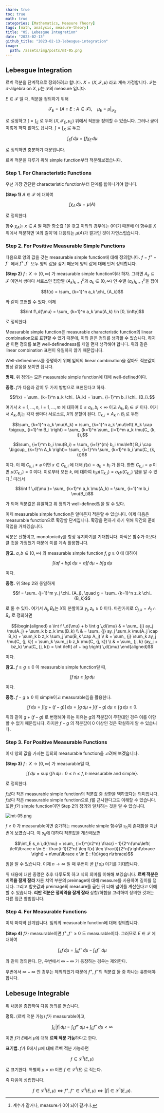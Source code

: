 ```yaml
---
share: true
toc: true
math: true
categories: [Mathematics, Measure Theory]
tags: [math, analysis, measure-theory]
title: "05. Lebesgue Integration"
date: "2023-02-13"
github_title: "2023-02-13-lebesgue-integration"
image:
  path: /assets/img/posts/mt-05.png
---
```


## Lebesgue Integration

르벡 적분을 단계적으로 정의하려고 합니다. $X = (X, \mathscr{F}, \mu)$ 라고 계속 가정합니다. $\mathscr{F}$는 $\sigma$-algebra on $X$, $\mu$는 $\mathscr{F}$의 measure 입니다.

$E \in \mathscr{F}$ 일 때, 적분을 정의하기 위해

$$\mathscr{F} _E = \lbrace A \cap E : A \in \mathscr{F}\rbrace, \quad \mu_E = \mu|_ {\mathscr{F} _E}$$

로 설정하고 $\int = \int_E$ 로 두어 ($X, \mathscr{F} _E, \mu_E$) 위에서 적분을 정의할 수 있습니다. 그러나 굳이 이렇게 하지 않아도 됩니다. $\int = \int_X$ 로 두고

$$\int_E f \,d{\mu} = \int f \chi _E \,d{\mu}$$

로 정의하면 충분하기 때문입니다.

르벡 적분을 다루기 위해 simple function부터 적분해보겠습니다.

### Step 1. For Characteristic Functions

우선 가장 간단한 characteristic function부터 단계를 밟아나가야 합니다.

**(Step 1)** $A \in \mathscr{F}$ 에 대하여

$$\int \chi_A \,d{\mu} = \mu(A)$$

로 정의한다.

함수 $\chi_A$는 $x \in A$ 일 때만 함숫값 $1$을 갖고 이외의 경우에는 $0$이기 때문에 이 함수를 $X$ 위에서 적분하면 ‘$A$의 길이’에 대응되는 $\mu(A)$가 결과인 것이 자연스럽습니다.

### Step 2. For Positive Measurable Simple Functions

다음으로 양의 값을 갖는 measurable simple function에 대해 정의합니다. $f = f^+ - f^-$ 에서 $f^+, f^-$ 모두 양의 값을 갖기 때문에 양의 값에 대해 먼저 정의합니다.

**(Step 2)** $f: X \rightarrow[0, \infty)$ 가 measurable simple function이라 하자. 그러면 $A_k \subseteq\mathscr{F}$ 이면서 쌍마다 서로소인 집합열 $\left( A_k \right) _ {k=1}^n$과 $a_k \in [0, \infty)$ 인 수열 $\left( a_k \right) _ {k=1}^n$을 잡아

$$f(x) = \sum_ {k=1}^n a_k \chi_ {A_k}$$

와 같이 표현할 수 있다. 이제

$$\int f\,d{\mu} = \sum_ {k=1}^n a_k \mu(A_k) \in [0, \infty]$$

로 정의한다.

Measurable simple function은 measurable characteristic function의 linear combination으로 표현할 수 있기 때문에, 이와 같은 정의를 생각할 수 있습니다. 하지만 이런 정의를 보면 well-definedness를 제일 먼저 생각해야 합니다. 위와 같은 linear combination 표현이 유일하지 않기 때문입니다.

Well-definedness를 증명하기 위해 임의의 linear combination을 잡아도 적분값이 항상 같음을 보이면 됩니다.

**명제.** 위 정의는 모든 measurable simple function에 대해 well-defined이다.

**증명.** $f$가 다음과 같이 두 가지 방법으로 표현된다고 하자.

$$f(x) = \sum_ {k=1}^n a_k \chi_ {A_k} = \sum_ {i=1}^m b_i \chi_ {B_i}.$$

여기서 $k = 1, \dots, n$, $i = 1, \dots, m$ 에 대하여 $0\leq a_k, b_i < \infty$ 이고 $A_k, B_i \in \mathscr{F}$ 이다. 여기서 $A_k, B_i$는 각각 쌍마다 서로소로, $X$의 분할이 된다. $C_ {k, i} = A_k \cap B_i$ 로 두면

$$\sum_ {k=1}^n a_k \mu(A_k) = \sum_ {k=1}^n a_k \mu\left( A_k \cap \bigcup_ {i=1}^m B_i \right) = \sum_ {k=1}^n \sum_ {i=1}^m a_k \mu(C_ {k, i}),$$

$$\sum_ {i=1}^m b_i \mu(B_i) = \sum_ {i=1}^{m} b_i \mu\left( B_i \cap \bigcup_ {k=1}^n A_k \right)= \sum_ {i=1}^m \sum_ {k=1}^n b_i \mu(C_ {k, i})$$

이다. 이 때 $C_ {k, i} \neq \varnothing$ 이면 $x \in C_ {k, i}$ 에 대해 $f(x) = a_k = b_i$ 가 된다. 한편 $C_ {k, i} = \varnothing$ 이면 $\mu(C_ {k, i}) = 0$ 이다. 이로부터 모든 $k, i$에 대하여 $b_i \mu(C_ {k, i}) = a_k \mu(C_ {k, i})$ 임을 알 수 있다.[^1] 따라서

$$\int f \,d{\mu }= \sum_ {k=1}^n a_k \mu(A_k) = \sum_ {i=1}^m b_i \mu(B_i)$$

가 되어 적분값은 유일하고 위 정의가 well-defined임을 알 수 있다.

이제 measurable simple function은 얼마든지 적분할 수 있습니다. 이제 다음은 measurable function으로 확장할 단계입니다. 확장을 편하게 하기 위해 약간의 준비 작업을 거치겠습니다.

적분은 선형이고, monotonicity를 항상 유지하기를 기대합니다. 아직은 함수가 $0$보다 클 것을 가정했기 때문에 이를 계속 활용합니다.

**참고.** $a, b \in [0, \infty)$ 와 measurable simple function $f, g \geq 0$ 에 대하여

$$\int \left( af + bg \right) \,d{\mu} = a \int f \,d{\mu} + b \int g \,d{\mu}$$

이다.

**증명.** 위 Step 2와 동일하게

$$f = \sum_ {j=1}^m y_j \chi_ {A_j}, \quad g = \sum_ {k=1}^n z_k \chi_ {B_k}$$

로 둘 수 있다. 여기서 $A_j, B_k$는 $X$의 분할이고 $y_j, z_k \geq 0$ 이다. 마찬가지로 $C_ {j, k} = A_j \cap B_k$ 로 정의하면

$$\begin{aligned}        a \int f \,d{\mu} + b \int g \,d{\mu} & = \sum_ {j} ay_j \mu(A_j) + \sum_k b z_k \mu(B_k) \\                                            & = \sum_ {j} ay_j \sum_k \mu(A_j \cap B_k) + \sum_k b z_k \sum_j \mu(B_k \cap A_j) \\                                            & = \sum_ {j} \sum_k ay_j \mu(C_ {j, k}) + \sum_k \sum_j b z_k \mu(C_ {j, k}) \\                                            & = \sum_ {j, k} (ay_j + bz_k) \mu(C_ {j, k}) = \int \left( af + bg \right) \,d{\mu}    \end{aligned}$$

이다.

**참고.** $f \geq g \geq 0$ 이 measurable simple function일 때,

$$\int f \,d{\mu} \geq \int g \,d{\mu}$$

이다.

**증명.** $f - g \geq 0$ 이 simple이고 measurable임을 활용한다.

$$\int f \,d{\mu} = \int \left[g + (f - g)\right] \,d{\mu} = \int g\,d{\mu} + \int (f - g) \,d{\mu} \geq \int g \,d{\mu} \geq 0.$$

위와 같이 $g + (f-g)$ 로 변형해야 하는 이유는 $g$의 적분값이 무한대인 경우 이를 이항할 수 없기 때문입니다. 하지만 $f-g$ 의 적분값이 $0$ 이상인 것은 확실하게 알 수 있습니다.

### Step 3. For Positive Measurable Functions

이제 양의 값을 가지는 임의의 measurable function을 고려해 보겠습니다.

**(Step 3)** $f: X \rightarrow[0, \infty]$ 가 measurable일 때,

$$\int f \,d{\mu} = \sup\left\lbrace \int h \,d{\mu}: 0\leq h \leq f, h \text{ measurable and simple}\right\rbrace.$$

로 정의한다.

$f$보다 작은 measurable simple function의 적분값 중 상한을 택하겠다는 의미입니다. $f$보다 작은 measurable simple function으로 $f$를 근사한다고도 이해할 수 있습니다. 또한 $f$가 simple function이면 Step 2의 정의와 일치하는 것을 알 수 있습니다.

![mt-05.png](../../../assets/img/posts/mt-05.png)

$f \geq 0$ 가 measurable이면 증가하는 measurable simple 함수열 $s_n$이 존재함을 지난 번에 보였습니다. 이 $s_n$에 대하여 적분값을 계산해보면

$$\int_E s_n \,d{\mu} = \sum_ {i=1}^{n2^n} \frac{i - 1}{2^n}\mu\left( \left\lbrace x \in E : \frac{i-1}{2^n} \leq f(x) \leq \frac{i}{2^n}\right\rbrace \right) + n\mu(\lbrace x \in E : f(x)\geq n\rbrace)$$

임을 알 수 있습니다. 이제 $n \rightarrow\infty$ 일 때 우변이 곧 $\displaystyle\int f \,d{\mu}$ 이기를 기대합니다.

위 내용에 대한 증명은 추후 다루도록 하고 식의 의미를 이해해 보겠습니다. **르벡 적분은 치역을 잘게 잘라** 자른 치역 부분의 preimage에 대해 measure를 사용하여 길이를 잽니다. 그리고 함숫값과 preimage의 measure를 곱한 뒤 더해 넓이를 계산한다고 이해할 수 있습니다. **리만 적분은 정의역을 잘게 잘라** 상합/하합을 고려하여 정의한 것과는 다른 접근 방법입니다.

### Step 4. For Measurable Functions

이제 마지막 단계입니다. 임의의 measurable function에 대해 정의합니다.

**(Step 4)** $f$가 measurable이면 $f^+, f^- \geq 0$ 도 measurable이다. 그러므로 $E \in \mathscr{F}$ 에 대하여

$$\int_E f \,d{\mu} = \int_E f^+ \,d{\mu} - \int_E f^- \,d{\mu}$$

와 같이 정의한다. 단, 우변에서 $\infty - \infty$ 가 등장하는 경우는 제외한다.

우변에서 $\infty - \infty$ 인 경우는 제외되었기 때문에 $f^+$, $f^-$의 적분값 둘 중 하나는 유한해야 합니다.

## Lebesuge Integrable

위 내용을 종합하여 다음 정의를 얻습니다.

**정의.** (르벡 적분 가능) $f$가 measurable이고,

$$\int_E \lvert f \rvert \,d{\mu} = \int_E f^+ \,d{\mu} + \int_E f^- \,d{\mu} < \infty$$

이면 $f$가 $E$에서 $\mu$에 대해 **르벡 적분 가능**하다고 한다.

**표기법.** $f$가 $E$에서 $\mu$에 대해 르벡 적분 가능하면

$$f \in \mathcal{L}^1(E, \mu)$$

로 표기한다. 특별히 $\mu = m$ 이면 $f \in \mathcal{L}^1(E)$ 로 적는다.

즉 다음이 성립합니다.

$$f \in \mathcal{L}^{1}(E, \mu) \iff f^+, f^- \in \mathcal{L}^{1}(E, \mu)\iff \lvert f \rvert \in \mathcal{L}^{1}(E, \mu).$$

[^1]: 계수가 같거나, measure가 0이 되어 같거나.
